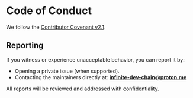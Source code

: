 # Code of Conduct

We follow the [Contributor Covenant v2.1](https://www.contributor-covenant.org/version/2/1/code_of_conduct/).

## Reporting
If you witness or experience unacceptable behavior, you can report it by:

- Opening a private issue (when supported).
- Contacting the maintainers directly at: **infinite-dev-chain@proton.me**

All reports will be reviewed and addressed with confidentiality.
